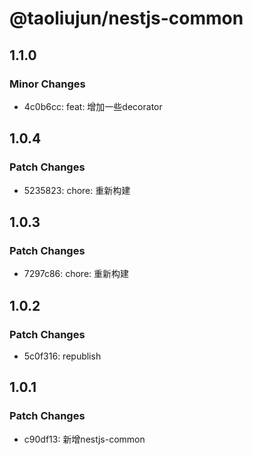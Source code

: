 # @taoliujun/nestjs-common

## 1.1.0

### Minor Changes

-   4c0b6cc: feat: 增加一些decorator

## 1.0.4

### Patch Changes

-   5235823: chore: 重新构建

## 1.0.3

### Patch Changes

-   7297c86: chore: 重新构建

## 1.0.2

### Patch Changes

-   5c0f316: republish

## 1.0.1

### Patch Changes

-   c90df13: 新增nestjs-common
